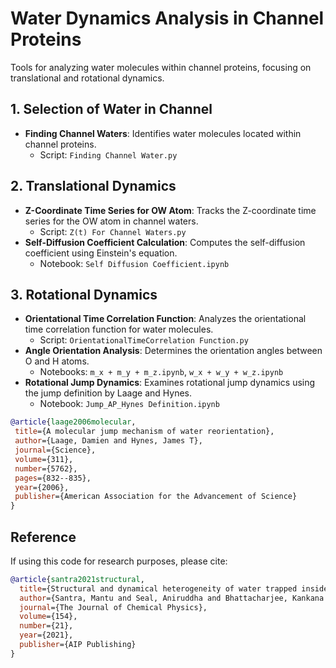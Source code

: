 # Water Dynamics Analysis in Channel Proteins

Tools for analyzing water molecules within channel proteins, focusing on translational and rotational dynamics.

## 1. Selection of Water in Channel
- **Finding Channel Waters**: Identifies water molecules located within channel proteins.
  - Script: `Finding Channel Water.py`

## 2. Translational Dynamics
- **Z-Coordinate Time Series for OW Atom**: Tracks the Z-coordinate time series for the OW atom in channel waters.
  - Script: `Z(t) For Channel Waters.py`
- **Self-Diffusion Coefficient Calculation**: Computes the self-diffusion coefficient using Einstein's equation.
  - Notebook: `Self Diffusion Coefficient.ipynb`

## 3. Rotational Dynamics
- **Orientational Time Correlation Function**: Analyzes the orientational time correlation function for water molecules.
  - Script: `OrientationalTimeCorrelation Function.py`
- **Angle Orientation Analysis**: Determines the orientation angles between O and H atoms.
  - Notebooks: `m_x + m_y + m_z.ipynb`, `w_x + w_y + w_z.ipynb`
- **Rotational Jump Dynamics**: Examines rotational jump dynamics using the jump definition by Laage and Hynes.
  - Notebook: `Jump_AP_Hynes Definition.ipynb`

 ```bibtex
@article{laage2006molecular,
  title={A molecular jump mechanism of water reorientation},
  author={Laage, Damien and Hynes, James T},
  journal={Science},
  volume={311},
  number={5762},
  pages={832--835},
  year={2006},
  publisher={American Association for the Advancement of Science}
}
 ```

## Reference

If using this code for research purposes, please cite:

```bibtex
@article{santra2021structural,
  title={Structural and dynamical heterogeneity of water trapped inside Na+-pumping KR2 rhodopsin in the dark state},
  author={Santra, Mantu and Seal, Aniruddha and Bhattacharjee, Kankana and Chakrabarty, Suman},
  journal={The Journal of Chemical Physics},
  volume={154},
  number={21},
  year={2021},
  publisher={AIP Publishing}
}

